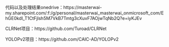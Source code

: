 <p>代码以及处理结果onedrive：https://masterwai-my.sharepoint.com/:f:/g/personal/masterwai_masterwai_onmicrosoft_com/EhGE0kdl_T1CtFjlsh5M7VkB7Tmtg3cXuvF7AOjwTqNb2Q?e=iyKJEv

<p>CLRNet项目：https://github.com/Turoad/CLRNet

<p>YOLOPv2项目：https://github.com/CAIC-AD/YOLOPv2
